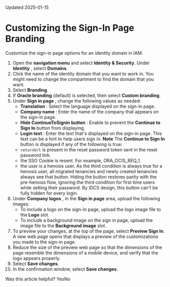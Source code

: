 Updated 2025-01-15
# Customizing the Sign-In Page Branding
Customize the sign-in page options for an identity domain in IAM.
  1. Open the **navigation menu** and select **Identity & Security**. Under **Identity** , select **Domains**.
  2. Click the name of the identity domain that you want to work in. You might need to change the compartment to find the domain that you want.
  3. Select **Branding**.
  4. If **Oracle branding** (default) is selected, then select **Custom branding**.
  5. Under **Sign in page** , change the following values as needed:
     * **Translation** : Select the language displayed on the sign-in page.
     * **Company name** : Enter the name of the company that appears on the sign-in page.
     * **Hide ContinueToSignin button** : Enable to prevent the **Continue to Sign In** button from displaying.
     * **Login text** : Enter the text that's displayed on the sign-in page. This text can be a hint to help users sign in.
**Note** The **Continue to Sign In** button is displayed if any of the following is true:
     * `returnUrl` is present in the reset password token sent in the reset password link.
     * the SSO Cookie is resent. For example, ORA_OCIS_REQ_1.
     * the user is a henosis user.
As the third condition is always true for a henosis user, all migrated tenancies and newly created tenancies always see that button. Hiding the button restores parity with the pre-henosis flow, ignoring the third condition for first time users while setting their password. By IDCS design, this button can't be fully hidden for every login.
  6. Under **Company logos** , in the **Sign in page** area, upload the following images:
     * To include a logo on the sign-in page, upload the logo image file to the **Logo** slot.
     * To include a background image on the sign in page, upload the image file to the **Background image** slot.
  7. To preview your changes, at the top of the page, select **Preview Sign In**. A new web page opens that displays a preview of the customizations you made to the sign-in page.
  8. Reduce the size of the preview web page so that the dimensions of the page resemble the dimensions of a mobile device, and verify that the logo appears properly.
  9. Select **Save changes**.
  10. In the confirmation window, select **Save changes**.


Was this article helpful?
YesNo

